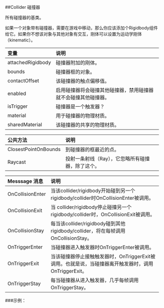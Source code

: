 ##Collider 碰撞器

所有碰撞器的基类。

如果一个对象带有碰撞器，需要在游戏中移动，那么你应该添加个Rigidbody组件给它。如果你不想该对象与其他对象有交互，刚体可以设置为运动学刚体（kinematic）。


|变量|说明|
|:--|:--|
|attachedRigidbody|碰撞器附加的刚体。|
|bounds|碰撞器框的对象。|
|contactOffset|该碰撞器的触点偏移值。|
|enabled|启用碰撞器将会碰撞其他碰撞器，禁用碰撞器就不会碰撞其他碰撞器。|
|isTrigger|碰撞器是一个触发器？|
|material|用于碰撞器的物理材质。|
|sharedMaterial|该碰撞器的共享的物理材质。|


|公共方法|说明|
|:--|:--|
|ClosestPointOnBounds|到碰撞器的框最近的点。|
|Raycast|投射一条射线（Ray），它忽略所有碰撞器，除了这个。|

|Messsage 消息|说明|
|:--|:--|
|OnCollisionEnter|当该collider/rigidbody开始碰到另一个rigidbody/collider时OnCollisionEnter被调用。|
|OnCollisionExit|当 collider/rigidbody停止碰撞另一个 rigidbody/collider时，OnCollisionExit被调用。|
|OnCollisionStay|每当该collider/rigidbody碰到其他rigidbody/collider，将在每帧调用OnCollisionStay。|
|OnTriggerEnter|当碰撞器进入触发器时OnTriggerEnter被调用。|
|OnTriggerExit|当该碰撞器停止接触触发器时，OnTriggerExit被调用。也就是说，当碰撞器离开触发器时，调用OnTriggerExit。|
|OnTriggerStay|每当碰撞器从进入触发器，几乎每帧调用OnTriggerStay。|

###示例：